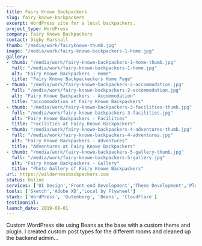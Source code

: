 ```yaml
---
title: Fairy Knowe Backpackers
slug: fairy-knowe-backpackers
excerpt: WordPress site for a local backpackers.
project_type: WordPress
company: Fairy Knowe Backpackers
contact: Digby Marshall
thumb: "/media/work/fairyknowe-thumb.jpg"
image: "/media/work/fairy-knowe-backpackers-1-home.jpg"
gallery:
- thumb: "/media/work/fairy-knowe-backpackers-1-home-thumb.jpg"
  full: "/media/work/fairy-knowe-backpackers-1-home.jpg"
  alt: "Fairy Knowe Backpackers - Home"
  title: "Fairy Knowe Backpackackers Home Page"
- thumb: "/media/work/fairy-knowe-backpackers-2-accommodation.jpg"
  full: "/media/work/fairy-knowe-backpackers-2-accommodation.jpg"
  alt: "Fairy Knowe Backpackers - Accommodation"
  title: "accommodation at Fairy Knowe Backpackers"
- thumb: "/media/work/fairy-knowe-backpackers-3-facilities-thumb.jpg"
  full: "/media/work/fairy-knowe-backpackers-3-facilities.jpg"
  alt: "Fairy Knowe Backpackers - Facilities"
  title: "Facilities at Fairy Knowe Backpackers"
- thumb: "/media/work/fairy-knowe-backpackers-4-adventures-thumb.jpg"
  full: "/media/work/fairy-knowe-backpackers-4-adventures.jpg"
  alt: "Fairy Knowe Backpackers - Adventures"
  title: "Adventures at Fairy Knowe Backpackers"
- thumb: "/media/work/fairy-knowe-backpackers-5-gallery-thumb.jpg"
  full: "/media/work/fairy-knowe-backpackers-5-gallery.jpg"
  alt: "Fairy Knowe Backpackers - Gallery"
  title: "Photo Gallery of Fairy Knowe Backpackers"
url: https://wildernessbackpackers.com
status: Online
services: ['UI Design','Front-end Development','Theme Development','Plugin Development']
tools: ['Sketch','Adobe XD','Local by Flywheel']
stack: ['WordPress', 'Gutenberg', 'Beans', 'CloudFlare']
testimonial: 
launch_date: 2019-08-01
---
```

Custom WordPress site using Beans as the base with a custom theme and plugin. I created custom post types for the different rooms and cleaned up the backend admin...